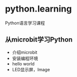 # python.learning
Python语言学习课程
## 从microbit学习Python
- 介绍microbit
- 安装编程环境
- hello world
- LED显示屏，Image